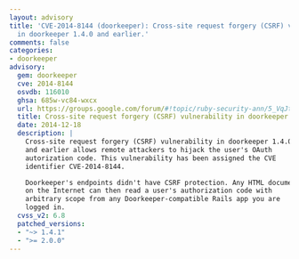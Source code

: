 ```yaml
---
layout: advisory
title: 'CVE-2014-8144 (doorkeeper): Cross-site request forgery (CSRF) vulnerability
  in doorkeeper 1.4.0 and earlier.'
comments: false
categories:
- doorkeeper
advisory:
  gem: doorkeeper
  cve: 2014-8144
  osvdb: 116010
  ghsa: 685w-vc84-wxcx
  url: https://groups.google.com/forum/#!topic/ruby-security-ann/5_VqJtNc8jw
  title: Cross-site request forgery (CSRF) vulnerability in doorkeeper 1.4.0 and earlier.
  date: 2014-12-18
  description: |
    Cross-site request forgery (CSRF) vulnerability in doorkeeper 1.4.0
    and earlier allows remote attackers to hijack the user's OAuth
    autorization code. This vulnerability has been assigned the CVE
    identifier CVE-2014-8144.

    Doorkeeper's endpoints didn't have CSRF protection. Any HTML document
    on the Internet can then read a user's authorization code with
    arbitrary scope from any Doorkeeper-compatible Rails app you are
    logged in.
  cvss_v2: 6.8
  patched_versions:
  - "~> 1.4.1"
  - ">= 2.0.0"
---
```

